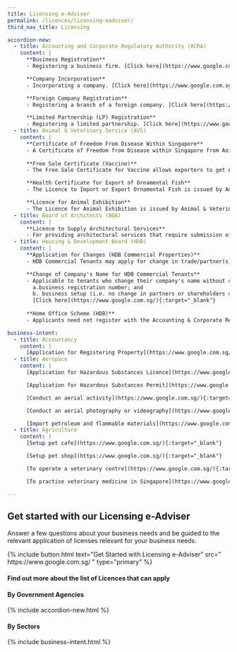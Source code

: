 ```yaml
---
title: Licensing e-Adviser
permalink: /licences/licensing-eadviser/
third_nav_title: Licensing

accordion-new:
  - title: Accounting and Corporate Regulatory Authority (ACRA)
    content: |
      **Business Registration**
      - Registering a business firm. [Click here](https://www.google.com.sg/){:target="_blank"}

      **Company Incorporation**
      - Incorporating a company. [Click here](https://www.google.com.sg/){:target="_blank"}

      **Foreign Company Registration**
      - Registering a branch of a foreign company. [Click here](https://www.google.com.sg/){:target="_blank"}

      **Limited Partnership (LP) Registration**
      - Registering a limited partnership. [Click here](https://www.google.com.sg/){:target="_blank"}
  - title: Animal & Veterinary Service (AVS)
    content: |
      **Certificate of Freedom From Disease Within Singapore**
      - A Certificate of Freedom from Disease within Singapore from Animal & Veterinary Service will be required if the country to which you intend to export animal/bird products requires certification that Singapore is free from specific animal disease(s) of concern, to facilitate the export. [Click here](https://www.google.com.sg/){:target="_blank"}
      
      **Free Sale Certificate (Vaccine)**
      - The Free Sale Certificate for Vaccine allows exporters to get Animal & Veterinary Service endorsement for their vaccine intended for export. [Click here](https://www.google.com.sg/){:target="_blank"}

      **Health Certificate for Export of Ornamental Fish**
      - The Licence to Import or Export Ornamental Fish is issued by Animal & Veterinary Service to traders who wishes to import, export or transship ornamental fish. [Click here](https://www.google.com.sg/){:target="_blank"}

      **Licence for Animal Exhibition**
      - The Licence for Animal Exhibition is issued by Animal & Veterinary Service to use a premise for animal display, exhibition, performance or distribution. [Click here](https://www.google.com.sg/){:target="_blank"}
  - title: Board of Architects (BOA)
    content: |
      **Licence to Supply Architectural Services**
      - For providing architectural services that require submission of plans and certificates to authorities regulating buildings. [Click here](https://www.google.com.sg/){:target="_blank"}
  - title: Housing & Development Board (HDB)
    content: |
      **Application for Changes (HDB Commercial Properties)**
      - HDB Commercial Tenants may apply for change in trade/partner(s)/business mode, transfer, assignment or renting out their properties. HDB Commercial Owners may apply for renting out their living quarters. [Click here](https://www.google.com.sg/){:target="_blank"}

      **Change of Company's Name for HDB Commercial Tenants**
      - Applicable to tenants who change their company's name without change of:
        a.business registration number; and
        b. business setup (i.e. no change in partners or shareholders or their respective shareholdings)
        [Click here](https://www.google.com.sg/){:target="_blank"}
      
      **Home Office Scheme (HDB)**
      - Applicants need not register with the Accounting & Corporate RegulApplicants need not register with the Accounting & Corporate Regulatory Authority (ACRA) first to apply for the Home Office Scheme (HOS). HDB's Home Office Scheme is applicable for HDB residential flats and living quarters of the HDB commercial property. [Click here](https://www.google.com.sg/){:target="_blank"}

business-intent:
  - title: Accountancy
    content: |
      [Application for Registering Property](https://www.google.com.sg/){:target="_blank"}
  - title: Aerspace
    content: |
      [Application for Hazardous Substances Licence](https://www.google.com.sg/){:target="_blank"}

      [Application for Hazardous Substances Permit](https://www.google.com.sg/){:target="_blank"}

      [Conduct an aerial activity](https://www.google.com.sg/){:target="_blank"}

      [Conduct an aerial photography or videography](https://www.google.com.sg/){:target="_blank"}

      [Import petroleum and flammable materials](https://www.google.com.sg/){:target="_blank"}
  - title: Agriculture
    content: |
      [Setup pet cafe](https://www.google.com.sg/){:target="_blank"}

      [Setup pet shop](https://www.google.com.sg/){:target="_blank"}

      [To operate a veterinary centre](https://www.google.com.sg/){:target="_blank"}

      [To practise veterinary medicine in Singapore](https://www.google.com.sg/){:target="_blank"}

---
```


## Get started with our Licensing e-Adviser
Answer a few questions about your business needs and be guided to the relevant application of licenses relevant for your business needs.  

<p>
{% include button.html text="Get Started with Licensing e-Adviser" src="
https://www.google.com.sg/
" type="primary" %}
</p>

#### Find out more about the list of Licences that can apply

#### By Government Agencies
{% include accordion-new.html %}

#### By Sectors
{% include business-intent.html %}




